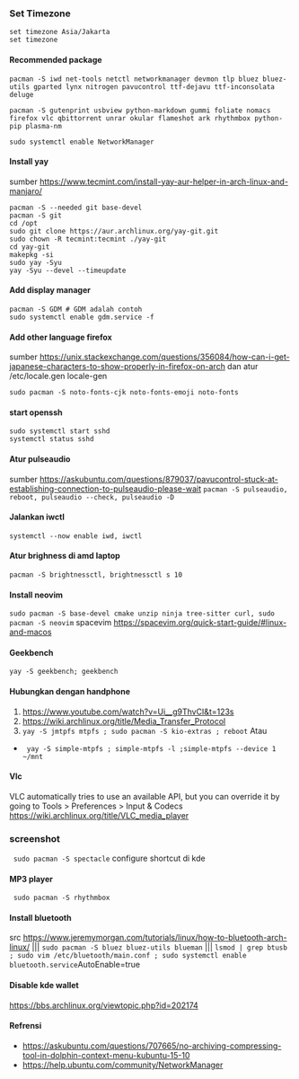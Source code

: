 ### Set Timezone
```
set timezone Asia/Jakarta
set timezone
```
#### Recommended package
```
pacman -S iwd net-tools netctl networkmanager devmon tlp bluez bluez-utils gparted lynx nitrogen pavucontrol ttf-dejavu ttf-inconsolata deluge  

pacman -S gutenprint usbview python-markdown gummi foliate nomacs firefox vlc qbittorrent unrar okular flameshot ark rhythmbox python-pip plasma-nm

sudo systemctl enable NetworkManager
```
#### Install yay
sumber <https://www.tecmint.com/install-yay-aur-helper-in-arch-linux-and-manjaro/>
```
pacman -S --needed git base-devel
pacman -S git
cd /opt
sudo git clone https://aur.archlinux.org/yay-git.git
sudo chown -R tecmint:tecmint ./yay-git
cd yay-git
makepkg -si
sudo yay -Syu 
yay -Syu --devel --timeupdate
```
#### Add display manager
```
pacman -S GDM # GDM adalah contoh
sudo systemctl enable gdm.service -f
```
#### Add other language firefox
sumber <https://unix.stackexchange.com/questions/356084/how-can-i-get-japanese-characters-to-show-properly-in-firefox-on-arch>
dan atur /etc/locale.gen locale-gen
```
sudo pacman -S noto-fonts-cjk noto-fonts-emoji noto-fonts
```
#### start openssh
```
sudo systemctl start sshd
systemctl status sshd
```
#### Atur pulseaudio
sumber <https://askubuntu.com/questions/879037/pavucontrol-stuck-at-establishing-connection-to-pulseaudio-please-wait>
``` pacman -S pulseaudio, reboot, pulseaudio --check, pulseaudio -D ```
#### Jalankan iwctl
```systemctl --now enable iwd, iwctl```
#### Atur brighness di amd laptop
```pacman -S brightnessctl, brightnessctl s 10```
#### Install neovim
```sudo pacman -S base-devel cmake unzip ninja tree-sitter curl, sudo pacman -S neovim```
spacevim <https://spacevim.org/quick-start-guide/#linux-and-macos>
#### Geekbench
```yay -S geekbench; geekbench```
#### Hubungkan dengan handphone
1. <https://www.youtube.com/watch?v=Ui__g9ThvCI&t=123s>
2. <https://wiki.archlinux.org/title/Media_Transfer_Protocol>
3. ```yay -S jmtpfs mtpfs ; sudo pacman -S kio-extras ; reboot``` Atau
+ ``` yay -S simple-mtpfs ; simple-mtpfs -l ;simple-mtpfs --device 1 ~/mnt```
#### Vlc
VLC automatically tries to use an available API, but you can override it by going to Tools > Preferences > Input & Codecs
<https://wiki.archlinux.org/title/VLC_media_player>

### screenshot
``` sudo pacman -S spectacle```
configure shortcut di kde

#### MP3 player
``` sudo pacman -S rhythmbox```
#### Install bluetooth
src <https://www.jeremymorgan.com/tutorials/linux/how-to-bluetooth-arch-linux/> |||
``` sudo pacman -S bluez bluez-utils blueman ``` |||
``` lsmod | grep btusb ; sudo vim /etc/bluetooth/main.conf ; sudo systemctl enable bluetooth.service ```AutoEnable=true

#### Disable kde wallet
<https://bbs.archlinux.org/viewtopic.php?id=202174>

#### Refrensi
+ <https://askubuntu.com/questions/707665/no-archiving-compressing-tool-in-dolphin-context-menu-kubuntu-15-10>
+ <https://help.ubuntu.com/community/NetworkManager>
